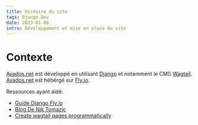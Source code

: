 ```yaml
---
title: Histoire du site
tags: Django Dev
date: 2023-01-08
intro: Développement et mise en place du site 
---
```


# Contexte
[Avados.net](avados.net) est développé en utilisant [Django](https://www.djangoproject.com/) et notamment le CMS [Wagtail](https://wagtail.org/).
[Avados.net](avados.net) est hébérgé sur [Fly.io](https://fly.io/).

Ressources ayant aidé:
- [Guide Django Fly.io](https://fly.io/docs/django/getting-started/existing/)
- [Blog De Nik Tomazic](https://testdriven.io/blog/django-fly/)
- [Create wagtail pages programmatically](https://www.codista.com/en/blog/create-wagtail-pages-programmatically/)






